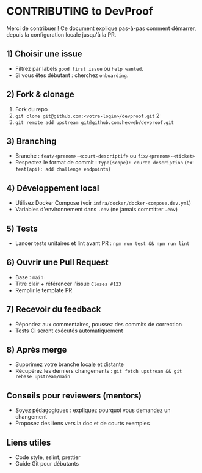 # CONTRIBUTING to DevProof
Merci de contribuer ! Ce document explique pas-à-pas comment démarrer, depuis
la configuration locale jusqu'à la PR.
## 1) Choisir une issue
- Filtrez par labels `good first issue` ou `help wanted`.
- Si vous êtes débutant : cherchez `onboarding`.
## 2) Fork & clonage
1. Fork du repo
2. `git clone git@github.com:<votre-login>/devproof.git`
2
3. `git remote add upstream git@github.com:hexweb/devproof.git`
## 3) Branching
- Branche : `feat/<prenom>-<court-descriptif>` ou `fix/<prenom>-<ticket>`
- Respectez le format de commit : `type(scope): courte description` (ex:
`feat(api): add challenge endpoints`)
## 4) Développement local
- Utilisez Docker Compose (voir `infra/docker/docker-compose.dev.yml`)
- Variables d'environnement dans `.env` (ne jamais committer `.env`)
## 5) Tests
- Lancer tests unitaires et lint avant PR : `npm run test && npm run lint`
## 6) Ouvrir une Pull Request
- Base : `main`
- Titre clair + référencer l'issue `Closes #123`
- Remplir le template PR
## 7) Recevoir du feedback
- Répondez aux commentaires, poussez des commits de correction
- Tests CI seront exécutés automatiquement
## 8) Après merge
- Supprimez votre branche locale et distante
- Récupérez les derniers changements : `git fetch upstream && git rebase
upstream/main`
## Conseils pour reviewers (mentors)
- Soyez pédagogiques : expliquez pourquoi vous demandez un changement
- Proposez des liens vers la doc et de courts exemples
## Liens utiles
- Code style, eslint, prettier
- Guide Git pour débutants
